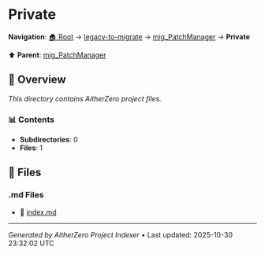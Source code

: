 # Private

**Navigation**: [🏠 Root](../../../index.md) → [legacy-to-migrate](../../index.md) → [mig_PatchManager](../index.md) → **Private**

⬆️ **Parent**: [mig_PatchManager](../index.md)

## 📖 Overview

*This directory contains AitherZero project files.*

### 📊 Contents

- **Subdirectories**: 0
- **Files**: 1

## 📄 Files

### .md Files

- 📝 [index.md](./index.md)

---

*Generated by AitherZero Project Indexer* • Last updated: 2025-10-30 23:32:02 UTC

